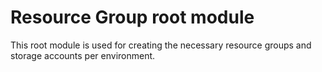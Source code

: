 # Resource Group root module

This root module is used for creating the necessary resource groups and storage accounts per environment.
